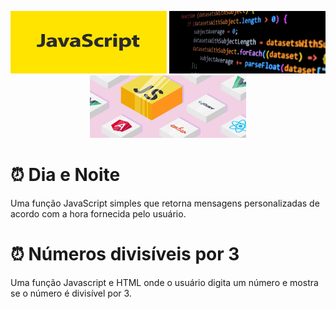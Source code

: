 <p align="center">
  <img src="img/javascript.png" alt="Imagem 1" width="250" height= "100"/>
  <img src="img/banner.jpg" alt="Imagem 2" width="250" height= "100"/>
  <img src="img/js.jpg" alt="Imagem 3" width="250" height= "100"/>
</p>

# ⏰ Dia e Noite

Uma função JavaScript simples que retorna mensagens personalizadas de acordo com a hora fornecida pelo usuário.


# ⏰ Números divisíveis por 3

Uma função Javascript e HTML onde o usuário digita um número e mostra se o número é divisível por 3.
